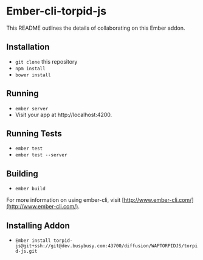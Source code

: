 # Ember-cli-torpid-js

This README outlines the details of collaborating on this Ember addon.

## Installation

* `git clone` this repository
* `npm install`
* `bower install`

## Running

* `ember server`
* Visit your app at http://localhost:4200.

## Running Tests

* `ember test`
* `ember test --server`

## Building

* `ember build`

For more information on using ember-cli, visit [http://www.ember-cli.com/](http://www.ember-cli.com/).

## Installing Addon

* `Ember install torpid-js@git+ssh://git@dev.busybusy.com:43700/diffusion/WAPTORPIDJS/torpid-js.git`

